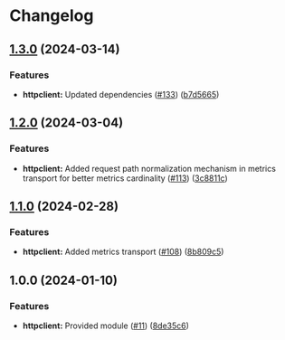 # Changelog

## [1.3.0](https://github.com/ankorstore/yokai/compare/httpclient/v1.2.0...httpclient/v1.3.0) (2024-03-14)


### Features

* **httpclient:** Updated dependencies ([#133](https://github.com/ankorstore/yokai/issues/133)) ([b7d5665](https://github.com/ankorstore/yokai/commit/b7d5665bf38aea0823f6739930d5fbc352b50903))

## [1.2.0](https://github.com/ankorstore/yokai/compare/httpclient/v1.1.0...httpclient/v1.2.0) (2024-03-04)


### Features

* **httpclient:** Added request path normalization mechanism in metrics transport for better metrics cardinality ([#113](https://github.com/ankorstore/yokai/issues/113)) ([3c8811c](https://github.com/ankorstore/yokai/commit/3c8811c878c0d446d4ca307254ab49d0b9cb40b2))

## [1.1.0](https://github.com/ankorstore/yokai/compare/httpclient/v1.0.0...httpclient/v1.1.0) (2024-02-28)


### Features

* **httpclient:** Added metrics transport ([#108](https://github.com/ankorstore/yokai/issues/108)) ([8b809c5](https://github.com/ankorstore/yokai/commit/8b809c5a89c848e8862e81fc95f4bb7ba08d7964))

## 1.0.0 (2024-01-10)


### Features

* **httpclient:** Provided module ([#11](https://github.com/ankorstore/yokai/issues/11)) ([8de35c6](https://github.com/ankorstore/yokai/commit/8de35c690182bb373895cbd2cfb67af9b52db962))
